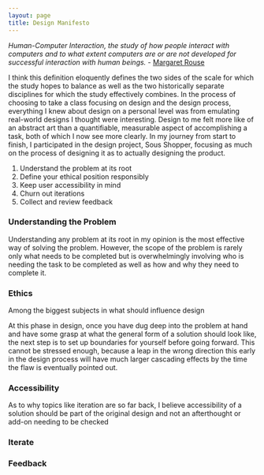 ```yaml
---
layout: page
title: Design Manifesto
---
```


*Human-Computer Interaction, the study of how people interact with computers and to what extent computers are or are not developed for successful interaction with human beings.* - [Margaret Rouse](https://searchsoftwarequality.techtarget.com/definition/HCI-human-computer-interaction)

I think this definition eloquently defines the two sides of the scale for which the study hopes to balance as well as the two historically separate disciplines for which the study effectively combines. In the process of choosing to take a class focusing on design and the design process, everything I knew about design on a personal level was from emulating real-world designs I thought were interesting. Design to me felt more like of an abstract art than a quantifiable, measurable aspect of accomplishing a task, both of which I now see more clearly. In my journey from start to finish, I participated in the design project, Sous Shopper, focusing as much on the process of designing it as to actually designing the product.

1. Understand the problem at its root
2. Define your ethical position responsibly
3. Keep user accessibility in mind
4. Churn out iterations
5. Collect and review feedback

### Understanding the Problem
Understanding any problem at its root in my opinion is the most effective way of solving the problem. However, the scope of the problem is rarely only what needs to be completed but is overwhelmingly involving who is needing the task to be completed as well as how and why they need to complete it.


### Ethics
Among the biggest subjects in what should influence design

At this phase in design, once you have dug deep into the problem at hand and have some grasp at what the general form of a solution should look like, the next step is to set up boundaries for yourself before going forward. This cannot be stressed enough, because a leap in the wrong direction this early in the design process will have much larger cascading effects by the time the flaw is eventually pointed out.

### Accessibility
As to why topics like iteration are so far back, I believe accessibility of a solution should be part of the original design and not an afterthought or add-on needing to be checked


### Iterate


### Feedback
